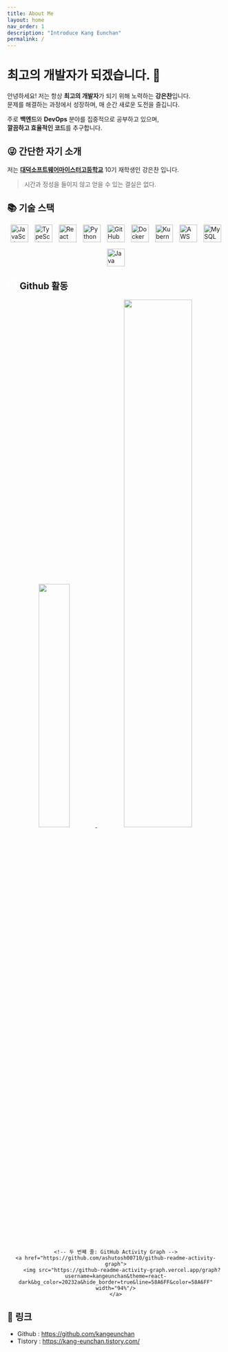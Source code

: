 ```yaml
---
title: About Me
layout: home
nav_order: 1
description: "Introduce Kang Eunchan"
permalink: /
---
```


# 최고의 개발자가 되겠습니다. 🚀

안녕하세요! 저는 항상 **최고의 개발자**가 되기 위해 노력하는 **강은찬**입니다.  
문제를 해결하는 과정에서 성장하며, 매 순간 새로운 도전을 즐깁니다.

주로 **백엔드**와 **DevOps** 분야를 집중적으로 공부하고 있으며,  
**깔끔하고 효율적인 코드**를 추구합니다.

## 😜 간단한 자기 소개

저는 **<a href="https://dsmhs.djsch.kr/main.do">대덕소프트웨어마이스터고등학교</a>** 10기 재학생인 강은찬 입니다.  

> 시간과 정성을 들이지 않고 얻을 수 있는 결실은 없다.

## 📚 기술 스택

<div style="display: flex; flex-wrap: wrap; gap: 15px; justify-content: center; align-items: center;">
  <img src="https://techstack-generator.vercel.app/js-icon.svg" alt="JavaScript" width="41" height="41" />
  <img src="https://techstack-generator.vercel.app/ts-icon.svg" alt="TypeScript" width="41" height="41" />
  <img src="https://techstack-generator.vercel.app/react-icon.svg" alt="React" width="41" height="41" />
  <img src="https://techstack-generator.vercel.app/python-icon.svg" alt="Python" width="41" height="41" />
  <img src="https://techstack-generator.vercel.app/github-icon.svg" alt="GitHub" width="41" height="41" />
  <img src="https://techstack-generator.vercel.app/docker-icon.svg" alt="Docker" width="41" height="41" />
  <img src="https://techstack-generator.vercel.app/kubernetes-icon.svg" alt="Kubernetes" width="41" height="41" />
  <img src="https://techstack-generator.vercel.app/aws-icon.svg" alt="AWS" width="41" height="41" />
  <img src="https://techstack-generator.vercel.app/mysql-icon.svg" alt="MySQL" width="41" height="41" />
  <img src="https://techstack-generator.vercel.app/java-icon.svg" alt="Java" width="41" height="41" />
</div>


## <svg xmlns="http://www.w3.org/2000/svg" viewBox="0 0 496 512" width="24" height="24" color="white"><path fill="#FFFFFF" d="M165.9 397.4c0 2-2.3 3.6-5.2 3.6-3.3 .3-5.6-1.3-5.6-3.6 0-2 2.3-3.6 5.2-3.6 3-.3 5.6 1.3 5.6 3.6zm-31.1-4.5c-.7 2 1.3 4.3 4.3 4.9 2.6 1 5.6 0 6.2-2s-1.3-4.3-4.3-5.2c-2.6-.7-5.5 .3-6.2 2.3zm44.2-1.7c-2.9 .7-4.9 2.6-4.6 4.9 .3 2 2.9 3.3 5.9 2.6 2.9-.7 4.9-2.6 4.6-4.6-.3-1.9-3-3.2-5.9-2.9zM244.8 8C106.1 8 0 113.3 0 252c0 110.9 69.8 205.8 169.5 239.2 12.8 2.3 17.3-5.6 17.3-12.1 0-6.2-.3-40.4-.3-61.4 0 0-70 15-84.7-29.8 0 0-11.4-29.1-27.8-36.6 0 0-22.9-15.7 1.6-15.4 0 0 24.9 2 38.6 25.8 21.9 38.6 58.6 27.5 72.9 20.9 2.3-16 8.8-27.1 16-33.7-55.9-6.2-112.3-14.3-112.3-110.5 0-27.5 7.6-41.3 23.6-58.9-2.6-6.5-11.1-33.3 2.6-67.9 20.9-6.5 69 27 69 27 20-5.6 41.5-8.5 62.8-8.5s42.8 2.9 62.8 8.5c0 0 48.1-33.6 69-27 13.7 34.7 5.2 61.4 2.6 67.9 16 17.7 25.8 31.5 25.8 58.9 0 96.5-58.9 104.2-114.8 110.5 9.2 7.9 17 22.9 17 46.4 0 33.7-.3 75.4-.3 83.6 0 6.5 4.6 14.4 17.3 12.1C428.2 457.8 496 362.9 496 252 496 113.3 383.5 8 244.8 8zM97.2 352.9c-1.3 1-1 3.3 .7 5.2 1.6 1.6 3.9 2.3 5.2 1 1.3-1 1-3.3-.7-5.2-1.6-1.6-3.9-2.3-5.2-1zm-10.8-8.1c-.7 1.3 .3 2.9 2.3 3.9 1.6 1 3.6 .7 4.3-.7 .7-1.3-.3-2.9-2.3-3.9-2-.6-3.6-.3-4.3 .7zm32.4 35.6c-1.6 1.3-1 4.3 1.3 6.2 2.3 2.3 5.2 2.6 6.5 1 1.3-1.3 .7-4.3-1.3-6.2-2.2-2.3-5.2-2.6-6.5-1zm-11.4-14.7c-1.6 1-1.6 3.6 0 5.9 1.6 2.3 4.3 3.3 5.6 2.3 1.6-1.3 1.6-3.9 0-6.2-1.4-2.3-4-3.3-5.6-2z"/></svg> Github 활동

<div align="center">
    <!-- 첫 번째 줄: Top Languages & GitHub Stats -->
    <a href="https://github.com/anuraghazra/github-readme-stats">
        <img src="https://github-readme-stats.vercel.app/api/top-langs/?username=kangeunchan&layout=donut&show_icons=true&theme=material-palenight&hide_border=true&bg_color=20232a&icon_color=58A6FF&text_color=fff&title_color=58A6FF&count_private=true&exclude_repo=pages-blog-kangeunchan" width="38%" />
    </a>    
    <a href="https://github.com/anuraghazra/github-readme-stats">
        <img src="https://github-readme-stats.vercel.app/api?username=kangeunchan&show_icons=true&theme=material-palenight&hide_border=true&bg_color=20232a&icon_color=58A6FF&text_color=fff&title_color=58A6FF&count_private=true" width="56%" />
    </a>
  
    <!-- 두 번째 줄: GitHub Activity Graph -->
    <a href="https://github.com/ashutosh00710/github-readme-activity-graph">
        <img src="https://github-readme-activity-graph.vercel.app/graph?username=kangeunchan&theme=react-dark&bg_color=20232a&hide_border=true&line=58A6FF&color=58A6FF" width="94%"/>
    </a>
</div>

## 🔗 링크

- Github : <a href="https://github.com/kangeunchan">https://github.com/kangeunchan</a>
- Tistory : <a href="https://kang-eunchan.tistory.com/">https://kang-eunchan.tistory.com/</a>

